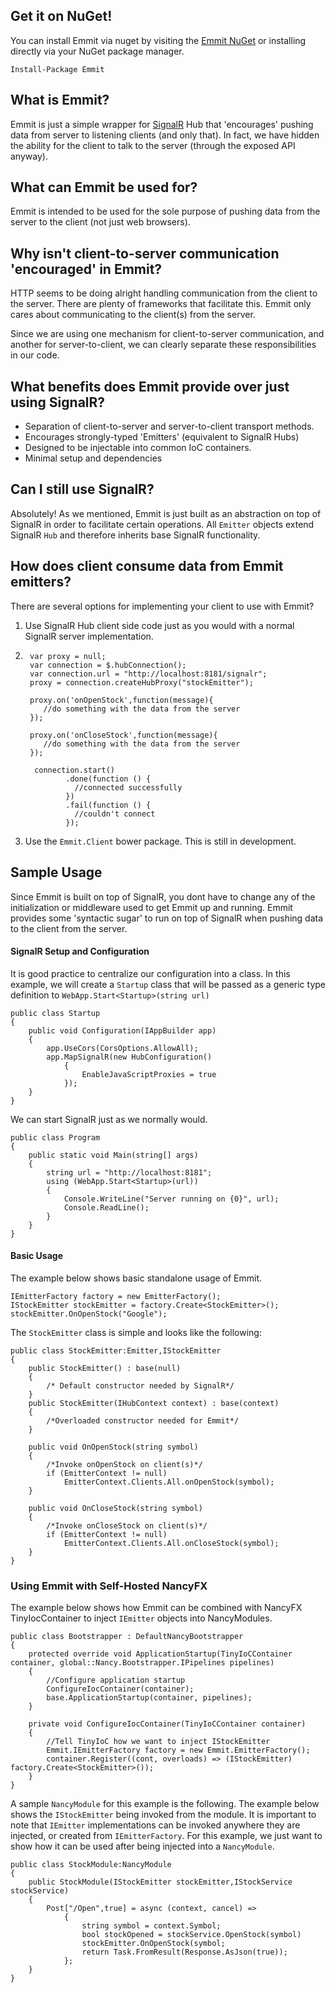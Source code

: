## Get it on NuGet!
You can install Emmit via nuget by visiting the [Emmit NuGet](https://www.nuget.org/packages/Emmit/1.0.0) or installing directly via your NuGet package manager.

    Install-Package Emmit

## What is Emmit?
Emmit is just a simple wrapper for [SignalR](https://github.com/SignalR/SignalR) Hub that 'encourages' pushing data from server to listening clients (and only that). In fact, we have hidden the ability for the client to talk to the server (through the exposed API anyway).

## What can Emmit be used for?
Emmit is intended to be used for the sole purpose of pushing data from the server to the client (not just web browsers).

## Why isn't client-to-server communication 'encouraged' in Emmit?
HTTP seems to be doing alright handling communication from the client to the server. There are plenty of frameworks that facilitate this. Emmit only cares about communicating to the client(s) from the server.

Since we are using one mechanism for client-to-server communication, and another for server-to-client, we can clearly separate these responsibilities in our code.

## What benefits does Emmit provide over just using SignalR?

* Separation of client-to-server and server-to-client transport methods.
* Encourages strongly-typed 'Emitters' (equivalent to SignalR Hubs)
* Designed to be injectable into common IoC containers.
* Minimal setup and dependencies

## Can I still use SignalR?
Absolutely! As we mentioned, Emmit is just built as an abstraction on top of SignalR in order to facilitate certain operations. All `Emitter` objects extend SignalR `Hub` and therefore inherits base SignalR functionality.

## How does client consume data from Emmit emitters?
There are several options for implementing your client to use with Emmit?

1. Use SignalR Hub client side code just as you would with a normal SignalR server implementation.
2. 
        var proxy = null;
        var connection = $.hubConnection();
        var connection.url = "http://localhost:8181/signalr";
        proxy = connection.createHubProxy("stockEmitter");

        proxy.on('onOpenStock',function(message){
           //do something with the data from the server
        });
        
        proxy.on('onCloseStock',function(message){
           //do something with the data from the server
        });
        
         connection.start()
                .done(function () {
                  //connected successfully
                })
                .fail(function () {
                  //couldn't connect
                });    
                
2. Use the `Emmit.Client` bower package. This is still in development.

## Sample Usage
Since Emmit is built on top of SignalR, you dont have to change any of the initialization or middleware used to get Emmit up and running. Emmit provides some 'syntactic sugar' to run on top of SignalR when pushing data to the client from the server.

#### SignalR Setup and Configuration

It is good practice to centralize our configuration into a class. In this example, we will create a `Startup` class that will be passed as a generic type definition to `WebApp.Start<Startup>(string url)`

    public class Startup
    {
        public void Configuration(IAppBuilder app)
        {
            app.UseCors(CorsOptions.AllowAll);
            app.MapSignalR(new HubConfiguration()
                {
                    EnableJavaScriptProxies = true
                });
        }
    }
    
We can start SignalR just as we normally would.

    public class Program
    {
        public static void Main(string[] args)
        {
            string url = "http://localhost:8181";
            using (WebApp.Start<Startup>(url))
            {
                Console.WriteLine("Server running on {0}", url);
                Console.ReadLine();
            }
        }
    }

#### Basic Usage
The example below shows basic standalone usage of Emmit.

    IEmitterFactory factory = new EmitterFactory();
    IStockEmitter stockEmitter = factory.Create<StockEmitter>();
    stockEmitter.OnOpenStock("Google");
    
The `StockEmitter` class is simple and looks like the following:

    public class StockEmitter:Emitter,IStockEmitter
    {
        public StockEmitter() : base(null)
        {
            /* Default constructor needed by SignalR*/
        }
        public StockEmitter(IHubContext context) : base(context)
        {
            /*Overloaded constructor needed for Emmit*/
        }

        public void OnOpenStock(string symbol)
        {
            /*Invoke onOpenStock on client(s)*/
            if (EmitterContext != null)
                EmitterContext.Clients.All.onOpenStock(symbol);
        }

        public void OnCloseStock(string symbol)
        {
            /*Invoke onCloseStock on client(s)*/
            if (EmitterContext != null)
                EmitterContext.Clients.All.onCloseStock(symbol);
        }
    }

### Using Emmit with Self-Hosted NancyFX
The example below shows how Emmit can be combined with NancyFX TinyIocContainer to inject `IEmitter` objects into NancyModules.

    public class Bootstrapper : DefaultNancyBootstrapper
    {
        protected override void ApplicationStartup(TinyIoCContainer container, global::Nancy.Bootstrapper.IPipelines pipelines)
        {
            //Configure application startup
            ConfigureIocContainer(container);
            base.ApplicationStartup(container, pipelines);
        }

        private void ConfigureIocContainer(TinyIoCContainer container)
        {
            //Tell TinyIoC how we want to inject IStockEmitter
            Emmit.IEmitterFactory factory = new Emmit.EmitterFactory();
            container.Register((cont, overloads) => (IStockEmitter) factory.Create<StockEmitter>());
        }
    }
    
A sample `NancyModule` for this example is the following. The example below shows the `IStockEmitter` being invoked from the module. It is important to note that `IEmitter` implementations can be invoked anywhere they are injected, or created from `IEmitterFactory`. For this example, we just want to show how it can be used after being injected into a `NancyModule`.

    public class StockModule:NancyModule
    {
        public StockModule(IStockEmitter stockEmitter,IStockService stockService)
        {
            Post["/Open",true] = async (context, cancel) =>
                {
                    string symbol = context.Symbol;
                    bool stockOpened = stockService.OpenStock(symbol)
                    stockEmitter.OnOpenStock(symbol;
                    return Task.FromResult(Response.AsJson(true));
                };
        }
    }

    








